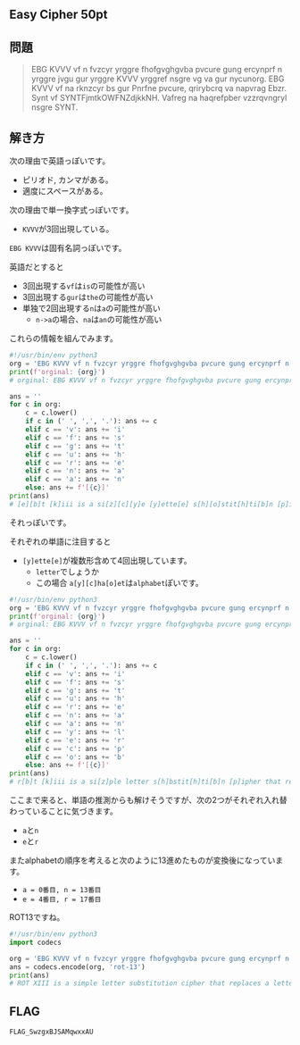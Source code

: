 Easy Cipher 50pt
----------------

問題
----
> EBG KVVV vf n fvzcyr yrggre fhofgvghgvba pvcure gung ercynprf n yrggre jvgu gur yrggre KVVV yrggref nsgre vg va gur nycunorg. EBG KVVV vf na rknzcyr bs gur Pnrfne pvcure, qrirybcrq va napvrag Ebzr. Synt vf SYNTFjmtkOWFNZdjkkNH. Vafreg na haqrefpber vzzrqvngryl nsgre SYNT.

解き方
-----

次の理由で英語っぽいです。
 - ピリオド, カンマがある。
 - 適度にスペースがある。

次の理由で単一換字式っぽいです。
 - `KVVV`が3回出現している。

`EBG KVVV`は固有名詞っぽいです。

英語だとすると
 - 3回出現する`vf`は`is`の可能性が高い
 - 3回出現する`gur`は`the`の可能性が高い
 - 単独で2回出現する`n`は`a`の可能性が高い
     - `n->a`の場合、`na`は`an`の可能性が高い

これらの情報を組んでみます。
```python
#!/usr/bin/env python3
org = 'EBG KVVV vf n fvzcyr yrggre fhofgvghgvba pvcure gung ercynprf n yrggre jvgu gur yrggre KVVV yrggref nsgre vg va gur nycunorg. EBG KVVV vf na rknzcyr bs gur Pnrfne pvcure, qrirybcrq va napvrag Ebzr. Synt vf SYNTFjmtkOWFNZdjkkNH. Vafreg na haqrefpber vzzrqvngryl nsgre SYNT.'
print(f'orginal: {org}')
# orginal: EBG KVVV vf n fvzcyr yrggre fhofgvghgvba pvcure gung ercynprf n yrggre jvgu gur yrggre KVVV yrggref nsgre vg va gur nycunorg. EBG KVVV vf na rknzcyr bs gur Pnrfne pvcure, qrirybcrq va napvrag Ebzr. Synt vf SYNTFjmtkOWFNZdjkkNH. Vafreg na haqrefpber vzzrqvngryl nsgre SYNT.

ans = ''
for c in org:
    c = c.lower()
    if c in (' ', ',', '.'): ans += c
    elif c == 'v': ans += 'i'
    elif c == 'f': ans += 's'
    elif c == 'g': ans += 't'
    elif c == 'u': ans += 'h'
    elif c == 'r': ans += 'e'
    elif c == 'n': ans += 'a'
    elif c == 'a': ans += 'n'
    else: ans += f'[{c}]'
print(ans)
# [e][b]t [k]iii is a si[z][c][y]e [y]ette[e] s[h][o]stit[h]ti[b]n [p]i[c]he[e] that [e]e[c][y]a[p]es a [y]ette[e] [j]ith the [y]ette[e] [k]iii [y]ette[e]s a[s]te[e] it in the a[y][c]ha[o]et. [e][b]t [k]iii is an e[k]a[z][c][y]e [b][s] the [p]aesa[e] [p]i[c]he[e], [q]e[i]e[y][b][c]e[q] in an[p]ient [e][b][z]e. [s][y]a[t] is [s][y]a[t]s[j][m][t][k][o][w]sa[z][d][j][k][k]a[h]. inse[e]t an [h]n[q]e[e]s[p][b][e]e i[z][z]e[q]iate[y][l] a[s]te[e] [s][y]a[t].
```

それっぽいです。

それぞれの単語に注目すると
 - `[y]ette[e]`が複数形含めて4回出現しています。
     - `letter`でしょうか
     - この場合 `a[y][c]ha[o]et`は`alphabet`ぽいです。

```python
#!/usr/bin/env python3
org = 'EBG KVVV vf n fvzcyr yrggre fhofgvghgvba pvcure gung ercynprf n yrggre jvgu gur yrggre KVVV yrggref nsgre vg va gur nycunorg. EBG KVVV vf na rknzcyr bs gur Pnrfne pvcure, qrirybcrq va napvrag Ebzr. Synt vf SYNTFjmtkOWFNZdjkkNH. Vafreg na haqrefpber vzzrqvngryl nsgre SYNT.'
print(f'orginal: {org}')
# orginal: EBG KVVV vf n fvzcyr yrggre fhofgvghgvba pvcure gung ercynprf n yrggre jvgu gur yrggre KVVV yrggref nsgre vg va gur nycunorg. EBG KVVV vf na rknzcyr bs gur Pnrfne pvcure, qrirybcrq va napvrag Ebzr. Synt vf SYNTFjmtkOWFNZdjkkNH. Vafreg na haqrefpber vzzrqvngryl nsgre SYNT.

ans = ''
for c in org:
    c = c.lower()
    if c in (' ', ',', '.'): ans += c
    elif c == 'v': ans += 'i'
    elif c == 'f': ans += 's'
    elif c == 'g': ans += 't'
    elif c == 'u': ans += 'h'
    elif c == 'r': ans += 'e'
    elif c == 'n': ans += 'a'
    elif c == 'a': ans += 'n'
    elif c == 'y': ans += 'l'
    elif c == 'e': ans += 'r'
    elif c == 'c': ans += 'p'
    elif c == 'o': ans += 'b'
    else: ans += f'[{c}]'
print(ans)
# r[b]t [k]iii is a si[z]ple letter s[h]bstit[h]ti[b]n [p]ipher that repla[p]es a letter [j]ith the letter [k]iii letters a[s]ter it in the alphabet. r[b]t [k]iii is an e[k]a[z]ple [b][s] the [p]aesar [p]ipher, [q]e[i]el[b]pe[q] in an[p]ient r[b][z]e. [s]la[t] is [s]la[t]s[j][m][t][k]b[w]sa[z][d][j][k][k]a[h]. insert an [h]n[q]ers[p][b]re i[z][z]e[q]iatel[l] a[s]ter [s]la[t].
```

ここまで来ると、単語の推測からも解けそうですが、次の2つがそれぞれ入れ替わっていることに気づきます。
 - `a`と`n`
 - `e`と`r`

またalphabetの順序を考えると次のように13進めたものが変換後になっています。

 - `a = 0番目, n = 13番目`
 - `e = 4番目, r = 17番目`

ROT13ですね。

```python
#!/usr/bin/env python3
import codecs

org = 'EBG KVVV vf n fvzcyr yrggre fhofgvghgvba pvcure gung ercynprf n yrggre jvgu gur yrggre KVVV yrggref nsgre vg va gur nycunorg. EBG KVVV vf na rknzcyr bs gur Pnrfne pvcure, qrirybcrq va napvrag Ebzr. Synt vf SYNTFjmtkOWFNZdjkkNH. Vafreg na haqrefpber vzzrqvngryl nsgre SYNT.'
ans = codecs.encode(org, 'rot-13')
print(ans)
# ROT XIII is a simple letter substitution cipher that replaces a letter with the letter XIII letters after it in the alphabet. ROT XIII is an example of the Caesar cipher, developed in ancient Rome. Flag is FLAGSwzgxBJSAMqwxxAU. Insert an underscore immediately after FLAG.
```


FLAG
-----
`FLAG_SwzgxBJSAMqwxxAU`

